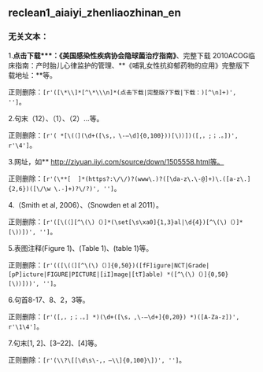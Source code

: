 ## reclean1_aiaiyi_zhenliaozhinan_en
### 无关文本：

1.**点击下载\*\*\*：《美国感染性疾病协会隐球菌治疗指南》**、完整下载 2010ACOG临床指南：产时胎儿心律监护的管理、**《哺乳女性抗抑郁药物的应用》完整版下载地址：**等。

正则删除：```[r'([\*\\]*[^\*\\\n]*(点击下载|完整版?下载|下载：)[^\n]+)', '']```。

2.句末（12）、（1）、（2）...等。

正则删除：```[r'( *[\(（](\d+([\s,，\-–\d]{0,100}))[\)）])([,，;；.。])', r'\4']```。

3.网址，如**  http://ziyuan.iiyi.com/source/down/1505558.html等。

正则删除：```[r'(\**[  ]*(https?:\/\/)?(www\.)?([\da-z\.\-@]+)\.([a-z\.]{2,6})([\/\w \.-]+)?\/?)', '']```。


4.（Smith et al, 2006）、（Snowden et al 2011）。

正则删除：```[r'([\(（][^\(\)（）]*(\set[\s\xa0]{1,3}al|\d{4})[^\(\)（）]*[\)）])', '']```。

5.表图注释(Figure 1)、(Table 1)、(table 1)等。

正则删除：```[r'(([\(（][^\(\)（）]{0,50})([fF]igure|NCT|Grade|[pP]icture|FIGURE|PICTURE|[iI]mage|[tT]able) *([^\(\)（）]{0,50}[\)）]))', '']```。

6.句首8-17、8、2，3等。

正则删除：```[r'([,，;；.。] *)(\d+([\s，,\-–\d+]{0,20}) *)([A-Za-z])', r'\1\4']```。

7.句末\[1, 2\]、\[3–22\]、\[4\]等。

正则删除：```[r'(\\?\[[\d\s\-,，—\\]{0,100}\])', '']```。
